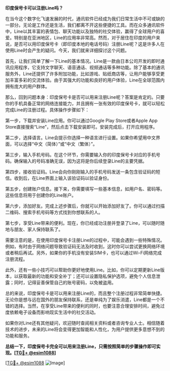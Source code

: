 **印度保号卡可以注册Line吗？**

在当今这个数字化飞速发展的时代，通讯软件已经成为我们日常生活中不可或缺的一部分。无论是工作还是生活，我们都离不开这些便捷的工具。而在众多通讯软件中，Line以其丰富的表情包、聊天功能以及独特的社交体验，赢得了全球用户的喜爱。特别是在亚洲地区，Line的应用率非常高。然而，对于居住在印度的用户来说，是否可以用印度保号卡（即印度本地的电话号码）注册Line呢？这是许多人在使用Line时会产生的疑问。今天，我们就来详细探讨这个问题。

首先，让我们简单了解一下Line的基本情况。Line是一款由日本公司开发的即时通讯应用程序，它支持文字聊天、语音通话、视频通话等多种功能。除了基本的通讯服务外，Line还提供了许多附加功能，比如游戏、贴纸商店等，让用户能够享受更加丰富多彩的交流体验。由于其强大的功能和良好的用户体验，Line在全球范围内拥有庞大的用户群体。

那么，回到问题本身：印度保号卡是否可以用来注册Line呢？答案是肯定的。只要你的手机具备正常的网络连接能力，并且拥有一张有效的印度保号卡，就可以轻松完成Line的注册过程。具体操作步骤如下：

第一步，下载并安装Line应用。你可以通过Google Play Store或者Apple App Store直接搜索“Line”，然后点击下载安装即可。安装完成后，打开应用程序。

第二步，选择语言。Line会提示你选择一种语言进行设置。如果你希望用中文界面，可以选择“中文（简体）”或“中文（繁体）”。

第三步，输入手机号码。在这个环节，你需要输入你的印度保号卡对应的手机号码。确保输入的号码准确无误，因为这将是你后续登录Line的主要凭据。

第四步，接收验证码。Line会向你刚刚输入的手机号码发送一条包含验证码的短信。收到后，在Line界面上输入该验证码以验证身份。

第五步，创建账户信息。接下来，你需要填写一些基本信息，如用户名、密码等。这些信息将用于创建你的Line账户。

第六步，添加好友。完成上述步骤后，你就可以开始添加好友了。你可以通过扫描二维码、搜索手机号码等方式找到你想联系的人。

第七步，享受Line带来的便利。现在，你已经成功注册并登录了Line，可以随时随地与朋友、家人保持联系了。

需要注意的是，在使用印度保号卡注册Line的过程中，可能会遇到一些特殊情况。例如，有时由于网络问题导致验证码无法及时收到，这时你可以尝试更换网络环境或者稍后再试。另外，如果你的手机没有安装SIM卡，也可以通过Wi-Fi网络完成注册流程。

此外，还有一些小技巧可以帮助你更好地使用Line。比如，你可以定期更新Line版本，以获取最新的功能和安全补丁；还可以设置隐私保护选项，避免个人信息泄露；同时，记得妥善保管自己的账号密码，以免被盗用。

总的来说，印度保号卡是可以用来注册Line的，而且整个注册过程非常简单快捷。无论你是想与远在国外的朋友保持联系，还是单纯为了娱乐消遣，Line都是一个不错的选择。当然，在享受Line带来的便利的同时，也要注意合理安排时间，避免过度依赖电子设备而影响现实生活中的社交活动。

如果你对Line还有其他疑问，欢迎随时查阅相关资料或者咨询专业人士。相信随着技术的进步，未来的Line将会变得更加智能和人性化，为用户提供更多意想不到的功能和服务。

**总结一下，印度保号卡完全可以用来注册Line，只需按照简单的步骤操作即可实现。[[TG💪+ @esim1088](https://t.me/s/esim1088)]**

[[TG💪+ @esim1088](https://t.me/s/esim1088) ![Image](https://i.postimg.cc/4NQfJmqS/Snipaste-2025-05-13-00-14-12.png)]